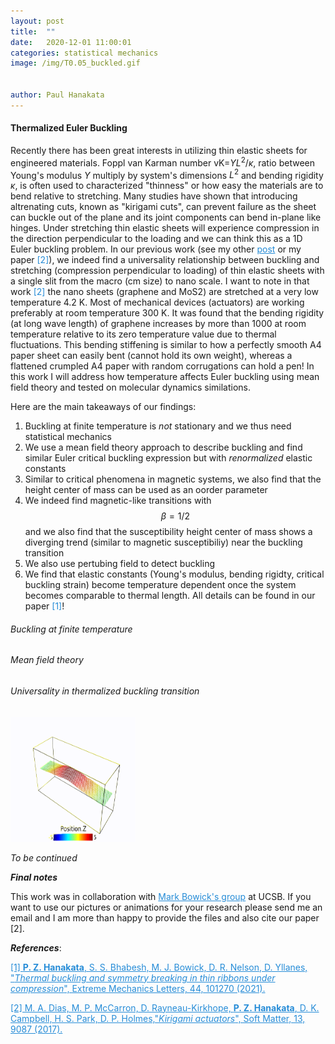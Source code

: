 ```yaml
---
layout: post
title:  ""
date:   2020-12-01 11:00:01
categories: statistical mechanics 
image: /img/T0.05_buckled.gif


author: Paul Hanakata
---
```

#### Thermalized Euler Buckling 
Recently there has been great interests in utilizing thin elastic sheets for engineered materials. Foppl van Karman number vK=$YL^2/\kappa$, ratio between Young's modulus $Y$ multiply by system's dimensions $L^2$ and bending rigidity $\kappa$, is often used to characterized "thinness" or how easy the materials are to bend relative to stretching. Many studies have shown that introducing altrenating cuts, known as "kirigami cuts", can prevent failure as the sheet can buckle out of the plane and its joint components can bend in-plane like hinges. Under stretching thin elastic sheets will experience compression in the direction perpendicular to the loading and we can think this as a 1D Euler buckling problem.  In our previous work (see my other  <a href="https://phanakata.github.io/kirigami/2017/08/29/kirigami.html" style="color:#268cd7
">post</a>  or my paper <span style="color:#268cd7"> [2]</span>), we indeed find a universality relationship between buckling and stretching (compression perpendicular to loading) of thin elastic sheets with a single slit from the macro (cm size) to nano scale. I want to note in that work <span style="color:#268cd7"> [2]</span> the nano sheets (graphene and MoS2) are stretched at a very low temperature 4.2 K. Most of mechanical devices (actuators) are working preferably at room temperature 300 K. It was found that the bending rigidity (at long wave length) of graphene increases by more than 1000 at room temperature relative to its zero temperature value due to thermal fluctuations. This bending stiffening is similar to how a perfectly smooth A4 paper sheet can easily bent (cannot hold its own weight), whereas a flattened crumpled A4 paper with random corrugations can hold a pen! In this work I will address how temperature affects Euler buckling using mean field theory and tested on molecular dynamics similations.

Here are the main takeaways of our findings:
1. Buckling at finite temperature is *not* stationary and we thus need statistical mechanics
2. We use a mean field theory approach to describe buckling and find similar Euler critical buckling expression but with *renormalized* elastic constants 
3. Similar to critical phenomena in magnetic systems, we also find that the height center of mass can be used as an oorder parameter
4. We indeed find magnetic-like transitions with $$\beta=1/2$$ and we also find that the susceptibility height center of mass shows a diverging trend (similar to magnetic susceptibiliy) near the buckling transition
5. We also use pertubing field to detect buckling 
6. We find that elastic constants (Young's modulus, bending rigidty, critical buckling strain) become temperature dependent once the system becomes comparable to thermal length. 
All details can be found in our paper <span style="color:#268cd7"> [1]</span>!

###### Buckling at finite temperature 

###### Mean field theory 

###### Universality in thermalized buckling transition 






















<img src="/img/T0.05_buckled.gif" width="200" height="200" />



*To be continued*

***Final notes*** 

This work was in collaboration with <a href="https://www.kitp.ucsb.edu/bowick" style="color:#268cd7
">Mark Bowick's group</a> at UCSB. If you want to use our pictures or animations for your research please send me an email and I am more than happy to provide the files and also cite our paper [2].

***References***:

<a href="https://www.sciencedirect.com/science/article/abs/pii/S2352431621000602" style="color:#268cd7
">[1] **P. Z. Hanakata**, S. S.  Bhabesh, M. J. Bowick, D. R. Nelson, D. Yllanes, "*Thermal buckling and symmetry breaking in thin ribbons under compression*", Extreme Mechanics Letters, 44, 101270 (2021).</a>

<a href="http://pubs.rsc.org/-/content/articlelanding/2017/sm/c7sm01693j/unauth#!divAbstract" style="color:#268cd7
">[2]  M. A. Dias, M. P. McCarron, D. Rayneau-Kirkhope, **P. Z. Hanakata**, D. K. Campbell, H. S. Park, D. P. Holmes,"*Kirigami actuators*", Soft Matter, 13, 9087 (2017).</a>
